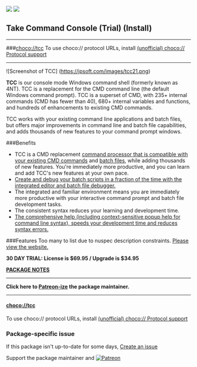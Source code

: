 [![](https://img.shields.io/chocolatey/v/tcc?color=green&label=tcc)](https://chocolatey.org/packages/tcc) [![](https://img.shields.io/chocolatey/dt/tcc)](https://chocolatey.org/packages/tcc)

## Take Command Console (Trial) (Install)

---

###[choco://tcc](choco://tcc)
To use choco:// protocol URLs, install [(unofficial) choco:// Protocol support ](https://chocolatey.org/packages/choco-protocol-support)

---


![Screenshot of TCC] (https://jpsoft.com/images/tcc21.png)
	
**TCC** is our console mode Windows command shell (formerly known as 4NT). TCC is a replacement for the CMD command line (the default Windows command prompt). TCC is a superset of CMD, with 235+ internal commands (CMD has fewer than 40), 680+ internal variables and functions, and hundreds of enhancements to existing CMD commands.

TCC works with your existing command line applications and batch files, but offers major improvements in command line and batch file capabilities, and adds thousands of new features to your command prompt windows.

###Benefits
* TCC is a CMD replacement [command processor that is compatible with your existing CMD commands](https://jpsoft.com/help/index.htm?cmd_comp.htm) and [batch files](https://jpsoft.com/windows-batch-files.html), while adding thousands of new features. You're immediately more productive, and you can learn and add TCC's new features at your own pace.
* [Create and debug your batch scripts in a fraction of the time with the integrated editor and batch file debugger.](https://jpsoft.com/help/index.htm?ide__batch_debugger.htm)
* The integrated and familiar environment means you are immediately more productive with your interactive command prompt and batch file development tasks.
* The consistent syntax reduces your learning and development time.
* [The comprehensive help (including context-sensitive popup help for command line syntax), speeds your development time and reduces syntax errors.](https://jpsoft.com/help)

###Features
Too many to list due to nuspec description constraints. [Please view the website.](https://jpsoft.com/products/tcc-cmd-prompt.html)

**30 DAY TRIAL: License is $69.95 / Upgrade is $34.95**

**[PACKAGE NOTES](https://github.com/bcurran3/ChocolateyPackages/blob/master/tcc/readme.md)**

___
**Click here to [Patreon-ize](https://www.patreon.com/bcurran3) the package maintainer.**
___

#### [choco://tcc](choco://tcc)
To use choco:// protocol URLs, install [(unofficial) choco:// Protocol support ](https://chocolatey.org/packages/choco-protocol-support)

### Package-specific issue
If this package isn't up-to-date for some days, [Create an issue](https://github.com/tunisiano187/Chocolatey-packages/issues/new/choose)

Support the package maintainer and [![Patreon](https://cdn.jsdelivr.net/gh/tunisiano187/Chocolatey-packages@d15c4e19c709e7148588d4523ffc6dd3cd3c7e5e/icons/patreon.png)](https://www.patreon.com/tunisiano)
